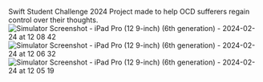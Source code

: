 Swift Student Challenge 2024 Project made to help OCD sufferers regain control over their thoughts.
![Simulator Screenshot - iPad Pro (12 9-inch) (6th generation) - 2024-02-24 at 12 08 42](https://github.com/user-attachments/assets/782e9b39-ec30-4fb2-b072-c3d9d44389b6)
![Simulator Screenshot - iPad Pro (12 9-inch) (6th generation) - 2024-02-24 at 12 06 32](https://github.com/user-attachments/assets/790aa1eb-5cdf-479d-969b-15c34d100b6b)
![Simulator Screenshot - iPad Pro (12 9-inch) (6th generation) - 2024-02-24 at 12 05 19](https://github.com/user-attachments/assets/29985867-7c39-4408-b273-ba35624cfd38)
